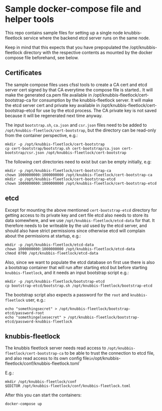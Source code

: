 # Sample docker-compose file and helper tools
This repo contains sample files for setting up a single node knubbis-fleetlock
service where the backend etcd server runs on the same node.

Keep in mind that this expects that you have prepopulated the
/opt/knubbis-fleetlock directory with the respective contents as mounted by the
docker compose file beforehand, see below.

## Certificates

The sample compose files uses cfssl tools to create a CA cert and etcd server
cert signed by that CA everytime the compose file is started.. It will make the
generated ca.pem file available in /opt/knubbis-fleetlock/cert-bootstrap-ca for
consumption by the knubbis-fleetlock server. It will make the etcd server cert
and private key available in /opt/knubbis-fleetlock/cert-bootstrap-etcd for use
by the etcd process. The CA private key is not saved because it will be
regenerated next time anyway.

The input `bootstrap.sh`, `ca.json` and `csr.json` files need to be added to
`/opt/knubbis-fleetlock/cert-bootstrap`, but the directory can be read-only
from the container perspective, e.g.:
```
mkdir -p /opt/knubbis-fleetlock/cert-bootstrap
cp cert-bootstrap/bootstrap.sh cert-bootstrap/ca.json cert-bootstrap/csr.json /opt/knubbis-fleetlock/cert-bootstrap
```

The following cert directories need to exist but can be empty initially, e.g:
```
mkdir -p /opt/knubbis-fleetlock/cert-bootstrap-ca
chown 1000000000:1000000000 /opt/knubbis-fleetlock/cert-bootstrap-ca
mkdir -p /opt/knubbis-fleetlock/cert-bootstrap-etcd
chown 1000000000:1000000000 /opt/knubbis-fleetlock/cert-bootstrap-etcd
```

## etcd

Except for mounting the above mentioned `cert-bootstrap-etcd` directory for
getting access to its private key and cert file etcd also needs to store its
data somewhere, and we use `/opt/knubbis-fleetlock/etcd-data` for that. It
therefore needs to be writeable by the uid used by the etcd server, and should
also have strict permissions since otherwise etcd will complain about the
permissions at startup, e.g.:
```
mkdir -p /opt/knubbis-fleetlock/etcd-data
chown 1000000000:1000000000 /opt/knubbis-fleetlock/etcd-data
chmod 0700 /opt/knubbis-fleetlock/etcd-data
```

Also, since we want to populate the etcd database on first use there is also a
bootstrap container that will run after starting etcd but before starting
`knubbis-fleetlock`, and it needs an input bootstrap script e.g.:
```
mkdir -p /opt/knubbis-fleetlock/bootstrap-etcd
cp bootstrap-etcd/bootstrap.sh /opt/knubbis-fleetlock/bootstrap-etcd
```

The bootstrap script also expects a password for the `root` and
`knubbis-fleetlock` user, e.g.:
```
echo "somethingsecret" > /opt/knubbis-fleetlock/bootstrap-etcd/password-root
echo "somethingelsesecret" > /opt/knubbis-fleetlock/bootstrap-etcd/password-knubbis-fleetlock
```

## knubbis-fleetlock

The knubbis fleetlock server needs read access to
`/opt/knubbis-fleetlock/cert-bootstrap-ca` to be able to trust the connection to etcd
file, and also read access to its own config file` in
`/opt/knubbis-fleetlock/conf/knubbis-fleetlock.toml`

E.g.:
```
mkdir /opt/knubbis-fleetlock/conf
$EDITOR /opt/knubbis-fleetlock/conf/knubbis-fleetlock.toml
```

After this you can start the containers:
```
docker-compose up
```
